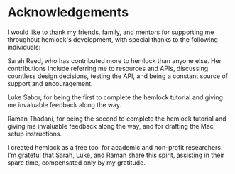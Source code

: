 # Acknowledgements

I would like to thank my friends, family, and mentors for supporting me throughout hemlock's development, with special thanks to the following individuals:

Sarah Reed, who has contributed more to hemlock than anyone else. Her contributions include referring me to resources and APIs, discussing countless design decisions, testing the API, and being a constant source of support and encouragement.

Luke Sabor, for being the first to complete the hemlock tutorial and giving me invaluable feedback along the way.

Raman Thadani, for being the second to complete the hemlock tutorial and giving me invaluable feedback along the way, and for drafting the Mac setup instructions.

I created hemlock as a free tool for academic and non-profit researchers. I'm grateful that Sarah, Luke, and Raman share this spirit, assisting in their spare time, compensated only by my gratitude.